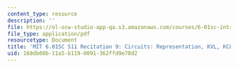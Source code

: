 ```yaml
---
content_type: resource
description: ''
file: https://ol-ocw-studio-app-qa.s3.amazonaws.com/courses/6-01sc-introduction-to-electrical-engineering-and-computer-science-i-spring-2011/168db08b11a5b1190091362ffd9e78d2_MIT6_01SC_rec9_300k.pdf
file_type: application/pdf
resourcetype: Document
title: 'MIT 6.01SC S11 Recitation 9: Circuits: Representation, KVL, KCL Transcript'
uid: 168db08b-11a5-b119-0091-362ffd9e78d2
---
```

